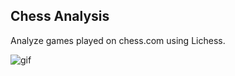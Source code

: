 ## Chess Analysis

Analyze games played on chess.com using Lichess. 

![gif](https://user-images.githubusercontent.com/33615252/98937080-eb734480-250b-11eb-8257-3b05c58a648a.gif)
